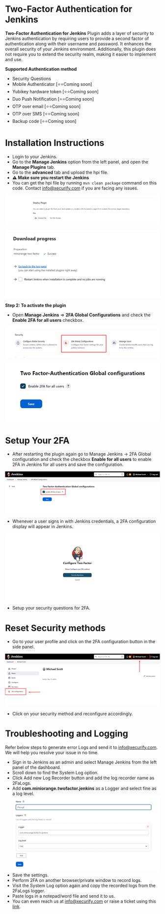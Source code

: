 # Two-Factor Authentication for Jenkins

**Two-Factor Authentication for Jenkins** Plugin adds a layer of security to Jenkins authentication by requiring users
to provide a second factor of authentication along with their username and password.
It enhances the overall security of your Jenkins environment. Additionally, this plugin does not require you to extend the security realm, making it easier to implement and use.

**Supported Authentication method**

* Security Questions
* Mobile Authenticator [⭐⭐Coming soon]
* Yubikey hardware token [⭐⭐Coming soon]
* Duo Push Notification [⭐⭐Coming soon]
* OTP over email [⭐⭐Coming soon]
* OTP over SMS [⭐⭐Coming soon]
* Backup code [⭐⭐Coming soon]

# Installation Instructions

* Login to your Jenkins.
* Go to the **Manage Jenkins** option from the left panel, and open the **Manage Plugins** tab.
* Go to the **advanced** tab and upload the hpi file.
*  **⚠️   Make sure you restart the Jenkins**
* You can get the hpi file by running ```mvn clean package``` command on this code. Contact info@xecurify.com if you are
  facing any issues.

![image_1](docs/images/configuration/upload_plugin.png)

![image_2](docs/images/configuration/installation_success.png)

**Step 2: To activate the plugin**

* Open **Manage Jenkins** => **2FA Global Configurations** and check the **Enable 2FA for all users** checkbox.

![image_3](docs/images/configuration/configure_gobal_section.png)

![image_4](docs/images/configuration/enable_two-factor.png)

# Setup Your 2FA

* After restarting the plugin again go to Manage Jenkins → 2FA Global configuration and check the checkbox **Enable for all users** to enable 2FA  in Jenkins for all users and save the configuration.
 
![image_4](docs/images/configuration/enable_2fa.png)

* Whenever a user signs in with Jenkins credentials, a 2FA configuration display will appear in Jenkins.

![image_4](docs/images/configuration/inline2FA.png)

* Setup your security questions for 2FA.

# Reset Security methods

* Go to your user profile and click on the 2FA configuration button in the side panel. 

![image_4](docs/images/configuration/reset_2FA.png)

* Click on your security method and reconfigure accordingly.


# Troubleshooting and Logging

Refer below steps to generate error Logs and send it to info@xecurify.com. We will help you
resolve your issue in no time.

* Sign in to Jenkins as an admin and select Manage Jenkins from the left panel of the dashboard.
* Scroll down to find the System Log option.
* Click Add new Log Recorder button and add the log recorder name as 2FaLogs.
* Add **com.miniorange.twofactor.jenkins** as a Logger and select fine as a log level.
  ![image_5](docs/images/troubleshooting/logger_record.png)
* Save the settings. 
* Perform 2FA on another browser/private window to record logs. 
* Visit the System Log option again and copy the recorded logs from the 2FaLogs logger. 
* Paste logs in a notepad/word file and send it to us. 
* You can even reach us at info@xecurify.com or raise a ticket using this [link](https://miniorange.atlassian.net/servicedesk/customer/portal/2%22).
